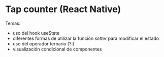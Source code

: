 # Tap counter (React Native)

Temas:
 - uso del hook useState
 - diferentes formas de utilizar la función *setter* para modificar el estado
 - uso del operador ternario (?:)
 - visualización condicional de componentes
